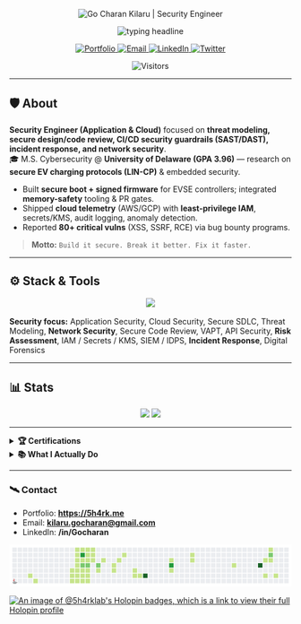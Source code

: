 <!-- =======================  BANNER  ======================= -->
<p align="center">
  <img
    alt="Go Charan Kilaru | Security Engineer"
    src="https://capsule-render.vercel.app/api?type=waving&section=header&height=200&color=0:0ea5e9,100:111827&fontColor=ffffff&text=Go%20Charan%20Kilaru%20%7C%20Security%20Engineer&fontSize=38&fontAlign=50&fontAlignY=40"
  />
</p>

<!-- ===================  TYPING HEADLINE  ================== -->
<p align="center">
  <img
    alt="typing headline"
    src="https://readme-typing-svg.demolab.com?font=JetBrains+Mono&size=22&duration=2600&pause=650&color=0EA5E9&center=true&vCenter=true&width=980&lines=Application+%26+Cloud+Security+Engineer;Threat+Modeling+%7C+Secure+Code+Review+%7C+CI%2FCD+Guardrails;Incident+Response+%7C+Network+Security+%7C+Risk+Assessment"
  />
</p>

<!-- =====================  QUICK LINKS  ==================== -->
<p align="center">
  <a href="https://5h4rk.me">
    <img alt="Portfolio" src="https://img.shields.io/badge/%F0%9F%8C%90%20Portfolio-5h4rk.me-0ea5e9?style=for-the-badge">
  </a>
  <a href="mailto:kilaru.gocharan@gmail.com">
    <img alt="Email" src="https://img.shields.io/badge/Email-kilaru.gocharan%40gmail.com-ef4444?style=for-the-badge&logo=gmail&logoColor=white">
  </a>
  <a href="https://www.linkedin.com/in/Gocharan">
    <img alt="LinkedIn" src="https://img.shields.io/badge/LinkedIn-Gocharan-0a66c2?style=for-the-badge&logo=linkedin">
  </a>
  <a href="https://twitter.com/Gocharan_">
    <img alt="Twitter" src="https://img.shields.io/badge/Twitter-@Gocharan__-1d9bf0?style=for-the-badge&logo=twitter">
  </a>
</p>

<!-- ====================  VISITOR COUNTER  ================= -->
<p align="center">
  <img
    alt="Visitors"
    src="https://komarev.com/ghpvc/?username=5h4rk-lab&label=VISITORS&color=0ea5e9&style=for-the-badge"
  />
</p>

---

## 🛡️ About
**Security Engineer (Application & Cloud)** focused on **threat modeling, secure design/code review, CI/CD security guardrails (SAST/DAST), incident response, and network security**.  
🎓 M.S. Cybersecurity @ **University of Delaware (GPA 3.96)** — research on **secure EV charging protocols (LIN-CP)** & embedded security.

- Built **secure boot + signed firmware** for EVSE controllers; integrated **memory-safety** tooling & PR gates.  
- Shipped **cloud telemetry** (AWS/GCP) with **least-privilege IAM**, secrets/KMS, audit logging, anomaly detection.  
- Reported **80+ critical vulns** (XSS, SSRF, RCE) via bug bounty programs.  

> **Motto:** `Build it secure. Break it better. Fix it faster.`

---

## ⚙️ Stack & Tools
<p align="center">
  <img src="https://skillicons.dev/icons?i=python,cpp,c,js,nodejs,bash,powershell,git,docker,aws,gcp,linux,arch,vscode,vim,mysql,mongodb" />
</p>

**Security focus:** Application Security, Cloud Security, Secure SDLC, Threat Modeling, **Network Security**, Secure Code Review, VAPT, API Security, **Risk Assessment**, IAM / Secrets / KMS, SIEM / IDPS, **Incident Response**, Digital Forensics

---

## 📊 Stats
<p align="center">
  <img height="165" src="https://github-readme-stats.vercel.app/api?username=5h4rk-lab&show_icons=true&hide_title=true&theme=tokyonight&hide_border=true&title_color=0ea5e9&icon_color=0ea5e9" />
  <img height="165" src="https://github-readme-stats.vercel.app/api/top-langs/?username=5h4rk-lab&layout=compact&theme=tokyonight&hide_border=true&title_color=0ea5e9" />
</p>

---

<details>
  <summary><b>🏆 Certifications</b></summary>

- **CEH** – Certified Ethical Hacker  
- **GCP Professional Cloud Security Engineer**  
- **CRTP** – Certified Red Team Professional  
- **eJPT** – INE Junior Penetration Tester
</details>

<details>
  <summary><b>📚 What I Actually Do</b></summary>

- **Design:** Threat models, security architecture reviews, secure SDLC guardrails  
- **Build:** IaC & pipelines for SAST/DAST, secrets management, IAM boundaries  
- **Break:** Pentesting (web/mobile), misuse cases, fuzzing, reverse engineering  
- **Respond:** Alert triage, incident RCA, tabletop exercises  
- **Enable:** Security playbooks, developer training, documentation
</details>

---

### 🛰️ Contact
- Portfolio: **https://5h4rk.me**  
- Email: **kilaru.gocharan@gmail.com**  
- LinkedIn: **/in/Gocharan**

<!-- =======================  FOOTER  ======================= -->

![mario-runner](https://raw.githubusercontent.com/5h4rk-lab/5h4rk-lab/output/mario.gif)

[![An image of @5h4rklab's Holopin badges, which is a link to view their full Holopin profile](https://holopin.me/5h4rklab)](https://holopin.io/@5h4rklab)



<p align="center">
  <img
    alt=""
    src="https://capsule-render.vercel.app/api?type=waving&section=footer&height=120&color=0:111827,100:0ea5e9"
  />
</p>
